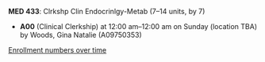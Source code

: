 **MED 433**: Clrkshp Clin Endocrinlgy-Metab (7–14 units, by 7)

- **A00** (Clinical Clerkship) at 12:00 am–12:00 am on Sunday (location TBA) by Woods, Gina Natalie (A09750353)

[Enrollment numbers over time](./MED433.tsv)
